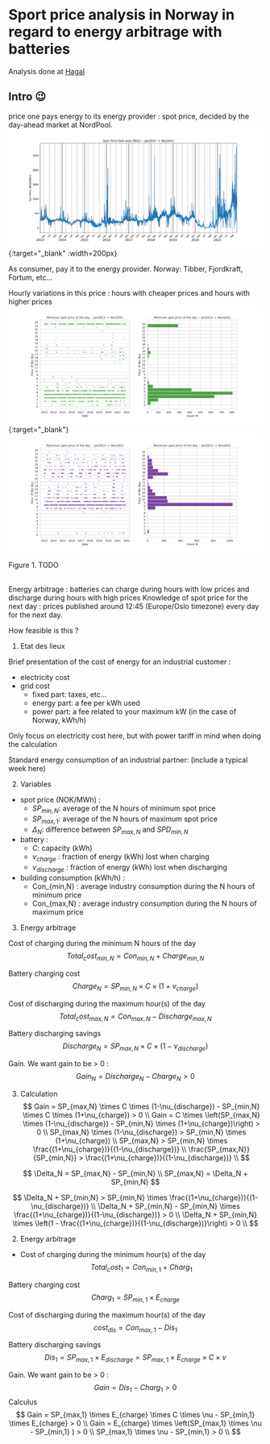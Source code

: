 # Sport price analysis in Norway in regard to energy arbitrage with batteries

Analysis done at [Hagal](www.hagal.com)


## Intro :wink:

price one pays energy to its energy provider : spot price, decided by the day-ahead market at NordPool.  
[![Spot price](/images/2021-12-01-battery-spot-price/spot_price.png)](/images/2021-12-01-battery-spot-price/spot_price.png){:target="_blank" :width=200px}

As consumer, pay it to the energy provider. Norway: Tibber, Fjordkraft, Fortum, etc...  

Hourly variations in this price : hours with cheaper prices and hours with higher prices  
[![Minimum price per day](/images/2021-12-01-battery-spot-price/minimum_spot_price_day.png)](/images/2021-12-01-battery-spot-price/minimum_spot_price_day.png){:target="_blank"}
[![Maximum price per day](/images/2021-12-01-battery-spot-price/maximum_spot_price_day.png)](/images/2021-12-01-battery-spot-price/maximum_spot_price_day.png)
<figcaption>Figure 1. TODO</figcaption>
<br/>

Energy arbitrage : batteries can charge during hours with low prices and discharge during hours with high prices
Knowledge of spot price for the next day : prices published around 12:45 (Europe/Oslo timezone) every day for the next day. 

How feasible is this ?

1. Etat des lieux

Brief presentation of the cost of energy for an industrial customer : 
 - electricity cost
 - grid cost
    - fixed part: taxes, etc...
    - energy part: a fee per kWh used
    - power part: a fee related to your maximum kW (in the case of Norway, kWh/h)

Only focus on electricity cost here, but with power tariff in mind when doing the calculation

Standard energy consumption of an industrial partner: (include a typical week here)


2. Variables

 - spot price (NOK/MWh) : 
    - $SP_{min,N}$: average of the N hours of minimum spot price
    - $SP_{max,1}$: average of the N hours of maximum spot price
    - $\Delta_N$: difference between $SP_{max,N}$ and $SPD_{min,N}$
 - battery : 
    - $C$: capacity (kWh)
    - $\nu_{charge}$ : fraction of energy (kWh) lost when charging
    - $\nu_{discharge}$ : fraction of energy (kWh) lost when discharging
 - building consumption (kWh/h) : 
    - Con_{min,N} : average industry consumption during the N hours of minimum price
    - Con_{max,N} : average industry consumption during the N hours of maximum price



3. Energy arbitrage

Cost of charging during the minimum N hours of the day
$$
Total_cost_{min,N} = Con_{min,N} + Charge_{min,N}
$$

Battery charging cost
$$
Charge_{N} = SP_{min,N} \times C \times (1+\nu_{charge})
$$

Cost of discharging during the maximum hour(s) of the day
$$
Total_cost_{max,N} = Con_{max,N} - Discharge_{max,N}
$$

Battery discharging savings
$$
Discharge_{N} = SP_{max,N} \times C \times (1-\nu_{discharge})
$$

Gain. We want gain to be > 0 : 
$$
Gain_N = Discharge_{N} - Charge_{N} > 0
$$ 


3. Calculation
$$
Gain = SP_{max,N} \times C \times (1-\nu_{discharge}) - SP_{min,N} \times C \times (1+\nu_{charge}) > 0 \\
Gain = C \times \left(SP_{max,N} \times (1-\nu_{discharge}) - SP_{min,N} \times (1+\nu_{charge})\right) > 0 \\
SP_{max,N} \times (1-\nu_{discharge}) > SP_{min,N} \times (1+\nu_{charge}) \\
SP_{max,N} > SP_{min,N} \times \frac{(1+\nu_{charge})}{(1-\nu_{discharge})} \\
\frac{SP_{max,N}}{SP_{min,N}} >  \frac{(1+\nu_{charge})}{(1-\nu_{discharge})} \\
$$ 
















$$ 
\Delta_N = SP_{max,N} - SP_{min,N} \\
SP_{max,N} = \Delta_N + SP_{min,N}
$$


$$
\Delta_N + SP_{min,N} > SP_{min,N} \times \frac{(1+\nu_{charge})}{(1-\nu_{discharge})} \\
\Delta_N + SP_{min,N} - SP_{min,N} \times \frac{(1+\nu_{charge})}{(1-\nu_{discharge})} > 0 \\
\Delta_N + SP_{min,N} \times \left(1 - \frac{(1+\nu_{charge})}{(1-\nu_{discharge})}\right) > 0 \\
$$ 




2. Energy arbitrage
 - Cost of charging during the minimum hour(s) of the day
$$
Total_cost_{1} = Con_{min,1} + Charg_{1}
$$

Battery charging cost
$$
Charg_{1} = SP_{min,1} \times E_{charge}
$$

Cost of discharging during the maximum hour(s) of the day
$$
cost_{dis} = Con_{max,1} - Dis_{1}
$$

Battery discharging savings
$$
Dis_{1} = SP_{max,1} \times E_{discharge} = SP_{max,1} \times E_{charge} \times C \times \nu
$$

Gain. We want gain to be > 0 : 
$$
Gain = Dis_{1} - Charg_{1} > 0
$$ 
Calculus
$$
Gain = SP_{max,1} \times E_{charge} \times C \times \nu - SP_{min,1} \times E_{charge} > 0 \\
Gain = E_{charge} \times \left(SP_{max,1} \times \nu - SP_{min,1} ) > 0 \\
SP_{max,1} \times \nu - SP_{min,1} > 0 \\
$$

